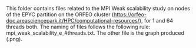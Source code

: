 This folder contains files related to the MPI Weak scalability study on nodes of the EPYC partition on the ORFEO cluster (https://orfeo-doc.areasciencepark.it/HPC/computational-resources/), for 1 and 64 threads both. The naming of files follows the following rule: mpi_weak_scalability_e_#threads.txt.
The other file is the graph produced (.png).
